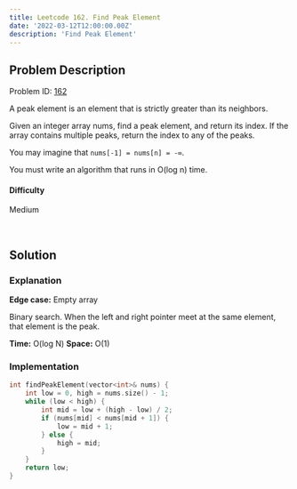 ```yaml
---
title: Leetcode 162. Find Peak Element
date: '2022-03-12T12:00:00.00Z'
description: 'Find Peak Element'
---
```


## Problem Description

Problem ID: [162](https://leetcode.com/problems/find-peak-element/)

A peak element is an element that is strictly greater than its neighbors.

Given an integer array nums, find a peak element, and return its index. If the array contains multiple peaks, return the index to any of the peaks.

You may imagine that `nums[-1] = nums[n] = -∞`.

You must write an algorithm that runs in O(log n) time.

#### Difficulty
Medium

<br/>

## Solution

### Explanation

**Edge case:** Empty array

Binary search. When the left and right pointer meet at the same element, that element is the peak.

**Time:** O(log N)
**Space:** O(1)

### Implementation

```cpp
int findPeakElement(vector<int>& nums) {
	int low = 0, high = nums.size() - 1;
	while (low < high) {
		int mid = low + (high - low) / 2;
		if (nums[mid] < nums[mid + 1]) {
			low = mid + 1;
		} else {
			high = mid;
		}
	}
	return low;
}
```
